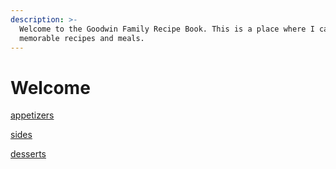 ```yaml
---
description: >-
  Welcome to the Goodwin Family Recipe Book. This is a place where I capture
  memorable recipes and meals.
---
```


# Welcome

[appetizers](welcome/appetizers/ "mention")

[sides](welcome/sides/ "mention")

[desserts](welcome/desserts/ "mention")

